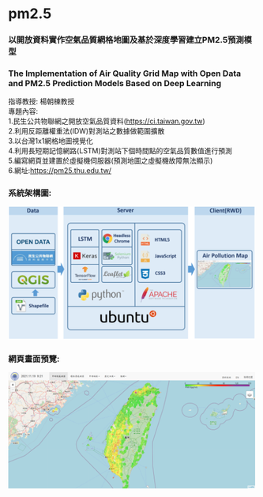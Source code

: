 # pm2.5 
### 以開放資料實作空氣品質網格地圖及基於深度學習建立PM2.5預測模型
### The Implementation of Air Quality Grid Map with Open Data and PM2.5 Prediction Models Based on Deep Learning
指導教授: 楊朝棟教授<br>
 專題內容:<br>
  1.民生公共物聯網之開放空氣品質資料(https://ci.taiwan.gov.tw)<br>
  2.利用反距離權重法(IDW)對測站之數據做範圍擴散<br>
  3.以台灣1x1網格地圖視覺化<br>
  4.利用長短期記憶網路(LSTM)對測站下個時間點的空氣品質數值進行預測<br>
  5.編寫網頁並建置於虛擬機伺服器(預測地圖之虛擬機故障無法顯示)<br>
  6.網址:https://pm25.thu.edu.tw/

### 系統架構圖:
<img src="https://github.com/tingyu-kuo/pm2.5/blob/main/images/arch.PNG" width="500"/><br/>

### 網頁畫面預覽:
<img src="https://github.com/tingyu-kuo/pm2.5/blob/main/images/web.PNG" width="500"/><br/>
